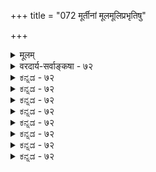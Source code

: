 +++
title = "072 मूर्तीनां मूलमूलिप्रभृतिषु"

+++
<details><summary>मूलम्</summary>

मूर्तीनां मूलमूलिप्रभृतिषु बहुधा वैपरीत्यप्रतीतेर्वर्णादौ बीजतादिव्यवहृतिवदियं वर्णना भावनार्था ।  
मैवं कालादिभेदात् प्रशमितविहतौ कल्पितत्वं न कल्प्यं नो चेद् ब्रह्माद्युदन्तेष्वपि विषमकथाभेदवैयाकुली स्यात् ॥ ७२ ॥
</details>

<details><summary>वरदार्य-सर्वाङ्कषा - ७२</summary>

भगवच्छास्त्रे पुनः प्रकारान्तरेण विरोधमाशंक्य परिहरतिमूर्तीनामित्यादि । **मूर्तीनाम्** = भगवन्मूर्तीनाम् **मूलमूलिप्रभृतिषु** = ' वासुदेवात्संकर्षणो नाम जीवो जायते इत्यादिमूलमूलिभावादिषु **बहुधा** = अनेकप्रकारतः **वैपरीत्यप्रतीतेः** = विपरीतत्वप्रतिपादनात् **वर्णादौ** = सितरक्तादिरूपेषु च वैपरीत्यप्रतीतेश्च, आदिपदेन भुजानां वर्णानां भेदादेर्ग्रहणम् । द्विभुजचतुर्भुजाष्टभुजत्वादिवैषम्यं दृश्यते । अथवा, ' प्रभृति' पदेनैव वर्णस्यापि ग्रहणम्; वर्णादौ इत्यस्योपर्यन्वयः । तथा च मूलमूलिभाववर्णभुजादीनां वैषम्यप्रतीतेः, इदं सर्व वर्णादौ अकाराद्यक्षरेषु **बीजतादिव्यवहृतिवत्** = बीजत्वव्यवहारवत् इयं वर्णना **भावनार्था** = तथा भावनीयमित्येतन्मात्रार्था, न तु वास्तविकी । न हि 'अं बीजम् आं शक्ति' रित्यादौ अकारादीनां तत्तद्वीजत्वं मुख्यं भवितुमर्हति । अतस्सर्वं कल्पनामात्रमिति चेत् — मैवम् इति । कथं विरोधपरिहार इत्यत्र - **कालादिभेदात्** = कृतयुगादिकालभेदात् अधिकारिभेदाद्वा **प्रशमितविहतौ** = विरोधपरिहारे संभवति **कल्पितत्वम्** = मिथ्यात्वपर्यायं केवलकल्पितत्वम् न **कल्प्यम्** = न निर्णेयम् । नो **चेत्** = एवमनङ्गीकारे **ब्रह्माद्युदन्तेष्वपि** = चतुर्मुखेन्द्राग्न्यादिनानाकथास्वपि **विषमकथाभेदवैय्याकुली** = **विषमानां** = विलक्षणानाम् **कथाभेदानाम्** =कथाविशेषाणामपि व्याकुलत्वं स्यात् । चतुर्मुखस्य कुत्रचित् ललाटजत्वं कुत्रचित् नाभिजत्वमित्यादिवैरूप्यं दृश्यत इति विरोधः । अत्रापीष्टापत्तौ भिक्षुपादप्रसरणन्यायेन सर्वमेव मिथ्या भवेदिति सर्वमपि परित्याज्यं भवेदिति परमनास्तिक्य एव पर्यवसानं भवेत् । अतस्सर्वं यथाकथञ्चिन्नेयम्, न त्याज्यम् ॥ ७२ ॥
</details>


<details><summary>ಕನ್ನಡ - ७२</summary>

मूर्तिगळ विचारदल्लि मत्तॊन्दु विरोधवन्नु परिहरिसुत्तारॆ मूर्तिनां मूलमूलिप्रकृतिषु बहुधा वैपरीत्य प्रतीतेः, वर्णाद् बीजतादिव्यवहृतिवत् भावनार्था इयं वर्णना सङ्कर्षणादि मूर्तिगळ आविर्भाव मुन्ताद विचारगळल्लि ऒन्दॊन्दु कडॆ यल्लि ऒन्दॊन्दु विधवागि हेळिरुवुदरिन्द इवॆल्लवू, कॆलवु अक्षरगळन्नु देवतॆगळ बीजाक्षरवॆन्दु हेळिरुवन्तॆ, उपासनॆगागि हेळिरुवुदॆन्दु ऒप्प बेके हॊरतु वास्तविकवाद्दल्लवॆन्दे निश्चयिसबेकु. बीजवॆन्दरॆ मूल कारण. देवतॆगळगॆ उत्पत्तिये इल्लवाद्दरिन्द देवतॆगळिगॆ बीजाक्षर ऎन्दु कॆलवक्षरगळन्नु हेळिदाग आ देवतॆगळिगॆ आ अक्षर बीजवागलु साध्यवे इल्लवष्टॆ! मूर्त्यादि कल्पनॆगळू इदरन्तॆ केवल उपास नार्थवे हॊरतु वास्तविकवल्ल. 

मैव-इदु सरियल्ल, एतक्कॆन्दरॆ कालादिभेदात् प्रशमित निन कल्पितं न कल्प कालभेददिन्दलो, लोकदभे 

श्लोक 73] 

\- 

- 218- 

नित्य 

नायकसर 

[ईश्वर स्वरूपदल्लि व्यष्टि समष्टि भेद निरास 

253 

दिन्दलो, उपासनाभेददिन्दलो विरोधवन्नु परिहारमाडलु साध्य विरुवाग वस्तुगळन्ने कल्पितवॆन्दु हेळुवुदु न्याय सम्मतवल्ल. 

नो चेत् ब्रह्माद्युदन्नेष्टपि विषमकथाभेदवैय्या कुली स्यात् हीगॆ ऒप्पदिद्दरॆ चतुर्मुखाद्युत्पत्ति विषयदल्लि परमात्मन चक्षुस्सु, नाभि मुन्ताद कडॆगळिन्द अवन उत्पत्तियन्नु ऒन्दॊन्दु कडॆयल्लि ऒन्दॊन्दु विध हेळिरुवुदरिन्द परस्पर विरोधदिन्द ऎल्लवू कल्पितवॆन्दु हेळबेकागुत्तदॆ. अल्लि कल्पभेददिन्द विरोधविल्ल ऎन्दु हेळुवन्तॆ, इल्ल उपासनादि भेददिन्द विरोधविल्ल ॥ ७२ ।
</details>


<details><summary>ಕನ್ನಡ - ७२</summary>

मूर्तिगळ विचारदल्लि मत्तॊन्दु विरोधवन्नु परिहरिसुत्तारॆ मूर्तिनां मूलमूलिप्रकृतिषु बहुधा वैपरीत्य प्रतीतेः, वर्णाद् बीजतादिव्यवहृतिवत् भावनार्था इयं वर्णना सङ्कर्षणादि मूर्तिगळ आविर्भाव मुन्ताद विचारगळल्लि ऒन्दॊन्दु कडॆ यल्लि ऒन्दॊन्दु विधवागि हेळिरुवुदरिन्द इवॆल्लवू, कॆलवु अक्षरगळन्नु देवतॆगळ बीजाक्षरवॆन्दु हेळिरुवन्तॆ, उपासनॆगागि हेळिरुवुदॆन्दु ऒप्प बेके हॊरतु वास्तविकवाद्दल्लवॆन्दे निश्चयिसबेकु. बीजवॆन्दरॆ मूल कारण. देवतॆगळगॆ उत्पत्तिये इल्लवाद्दरिन्द देवतॆगळिगॆ बीजाक्षर ऎन्दु कॆलवक्षरगळन्नु हेळिदाग आ देवतॆगळिगॆ आ अक्षर बीजवागलु साध्यवे इल्लवष्टॆ! मूर्त्यादि कल्पनॆगळू इदरन्तॆ केवल उपास नार्थवे हॊरतु वास्तविकवल्ल. 

मैव-इदु सरियल्ल, एतक्कॆन्दरॆ कालादिभेदात् प्रशमित निन कल्पितं न कल्प कालभेददिन्दलो, लोकदभे 

श्लोक 73] 

\- 

- 218- 

नित्य 

नायकसर 

[ईश्वर स्वरूपदल्लि व्यष्टि समष्टि भेद निरास 

253 

दिन्दलो, उपासनाभेददिन्दलो विरोधवन्नु परिहारमाडलु साध्य विरुवाग वस्तुगळन्ने कल्पितवॆन्दु हेळुवुदु न्याय सम्मतवल्ल. 

नो चेत् ब्रह्माद्युदन्नेष्टपि विषमकथाभेदवैय्या कुली स्यात् हीगॆ ऒप्पदिद्दरॆ चतुर्मुखाद्युत्पत्ति विषयदल्लि परमात्मन चक्षुस्सु, नाभि मुन्ताद कडॆगळिन्द अवन उत्पत्तियन्नु ऒन्दॊन्दु कडॆयल्लि ऒन्दॊन्दु विध हेळिरुवुदरिन्द परस्पर विरोधदिन्द ऎल्लवू कल्पितवॆन्दु हेळबेकागुत्तदॆ. अल्लि कल्पभेददिन्द विरोधविल्ल ऎन्दु हेळुवन्तॆ, इल्ल उपासनादि भेददिन्द विरोधविल्ल ॥ ७२ ।
</details>



<details><summary>ಕನ್ನಡ - ७२</summary>

मूर्तिगळ विचारदल्लि मत्तॊन्दु विरोधवन्नु परिहरिसुत्तारॆ मूर्तिनां मूलमूलिप्रकृतिषु बहुधा वैपरीत्य प्रतीतेः, वर्णाद् बीजतादिव्यवहृतिवत् भावनार्था इयं वर्णना सङ्कर्षणादि मूर्तिगळ आविर्भाव मुन्ताद विचारगळल्लि ऒन्दॊन्दु कडॆ यल्लि ऒन्दॊन्दु विधवागि हेळिरुवुदरिन्द इवॆल्लवू, कॆलवु अक्षरगळन्नु देवतॆगळ बीजाक्षरवॆन्दु हेळिरुवन्तॆ, उपासनॆगागि हेळिरुवुदॆन्दु ऒप्प बेके हॊरतु वास्तविकवाद्दल्लवॆन्दे निश्चयिसबेकु. बीजवॆन्दरॆ मूल कारण. देवतॆगळगॆ उत्पत्तिये इल्लवाद्दरिन्द देवतॆगळिगॆ बीजाक्षर ऎन्दु कॆलवक्षरगळन्नु हेळिदाग आ देवतॆगळिगॆ आ अक्षर बीजवागलु साध्यवे इल्लवष्टॆ! मूर्त्यादि कल्पनॆगळू इदरन्तॆ केवल उपास नार्थवे हॊरतु वास्तविकवल्ल. 

मैव-इदु सरियल्ल, एतक्कॆन्दरॆ कालादिभेदात् प्रशमित निन कल्पितं न कल्प कालभेददिन्दलो, लोकदभे 

श्लोक 73] 

\- 

- 218- 

नित्य 

नायकसर 

[ईश्वर स्वरूपदल्लि व्यष्टि समष्टि भेद निरास 

253 

दिन्दलो, उपासनाभेददिन्दलो विरोधवन्नु परिहारमाडलु साध्य विरुवाग वस्तुगळन्ने कल्पितवॆन्दु हेळुवुदु न्याय सम्मतवल्ल. 

नो चेत् ब्रह्माद्युदन्नेष्टपि विषमकथाभेदवैय्या कुली स्यात् हीगॆ ऒप्पदिद्दरॆ चतुर्मुखाद्युत्पत्ति विषयदल्लि परमात्मन चक्षुस्सु, नाभि मुन्ताद कडॆगळिन्द अवन उत्पत्तियन्नु ऒन्दॊन्दु कडॆयल्लि ऒन्दॊन्दु विध हेळिरुवुदरिन्द परस्पर विरोधदिन्द ऎल्लवू कल्पितवॆन्दु हेळबेकागुत्तदॆ. अल्लि कल्पभेददिन्द विरोधविल्ल ऎन्दु हेळुवन्तॆ, इल्ल उपासनादि भेददिन्द विरोधविल्ल ॥ ७२ ।
</details>


<details><summary>ಕನ್ನಡ - ७२</summary>

मूर्तिगळ विचारदल्लि मत्तॊन्दु विरोधवन्नु परिहरिसुत्तारॆ मूर्तिनां मूलमूलिप्रकृतिषु बहुधा वैपरीत्य प्रतीतेः, वर्णाद् बीजतादिव्यवहृतिवत् भावनार्था इयं वर्णना सङ्कर्षणादि मूर्तिगळ आविर्भाव मुन्ताद विचारगळल्लि ऒन्दॊन्दु कडॆ यल्लि ऒन्दॊन्दु विधवागि हेळिरुवुदरिन्द इवॆल्लवू, कॆलवु अक्षरगळन्नु देवतॆगळ बीजाक्षरवॆन्दु हेळिरुवन्तॆ, उपासनॆगागि हेळिरुवुदॆन्दु ऒप्प बेके हॊरतु वास्तविकवाद्दल्लवॆन्दे निश्चयिसबेकु. बीजवॆन्दरॆ मूल कारण. देवतॆगळगॆ उत्पत्तिये इल्लवाद्दरिन्द देवतॆगळिगॆ बीजाक्षर ऎन्दु कॆलवक्षरगळन्नु हेळिदाग आ देवतॆगळिगॆ आ अक्षर बीजवागलु साध्यवे इल्लवष्टॆ! मूर्त्यादि कल्पनॆगळू इदरन्तॆ केवल उपास नार्थवे हॊरतु वास्तविकवल्ल. 

मैव-इदु सरियल्ल, एतक्कॆन्दरॆ कालादिभेदात् प्रशमित निन कल्पितं न कल्प कालभेददिन्दलो, लोकदभे 

श्लोक 73] 

\- 

- 218- 

नित्य 

नायकसर 

[ईश्वर स्वरूपदल्लि व्यष्टि समष्टि भेद निरास 

253 

दिन्दलो, उपासनाभेददिन्दलो विरोधवन्नु परिहारमाडलु साध्य विरुवाग वस्तुगळन्ने कल्पितवॆन्दु हेळुवुदु न्याय सम्मतवल्ल. 

नो चेत् ब्रह्माद्युदन्नेष्टपि विषमकथाभेदवैय्या कुली स्यात् हीगॆ ऒप्पदिद्दरॆ चतुर्मुखाद्युत्पत्ति विषयदल्लि परमात्मन चक्षुस्सु, नाभि मुन्ताद कडॆगळिन्द अवन उत्पत्तियन्नु ऒन्दॊन्दु कडॆयल्लि ऒन्दॊन्दु विध हेळिरुवुदरिन्द परस्पर विरोधदिन्द ऎल्लवू कल्पितवॆन्दु हेळबेकागुत्तदॆ. अल्लि कल्पभेददिन्द विरोधविल्ल ऎन्दु हेळुवन्तॆ, इल्ल उपासनादि भेददिन्द विरोधविल्ल ॥ ७२ ।
</details>



<details><summary>ಕನ್ನಡ - ७२</summary>

मूर्तिगळ विचारदल्लि मत्तॊन्दु विरोधवन्नु परिहरिसुत्तारॆ मूर्तिनां मूलमूलिप्रकृतिषु बहुधा वैपरीत्य प्रतीतेः, वर्णाद् बीजतादिव्यवहृतिवत् भावनार्था इयं वर्णना सङ्कर्षणादि मूर्तिगळ आविर्भाव मुन्ताद विचारगळल्लि ऒन्दॊन्दु कडॆ यल्लि ऒन्दॊन्दु विधवागि हेळिरुवुदरिन्द इवॆल्लवू, कॆलवु अक्षरगळन्नु देवतॆगळ बीजाक्षरवॆन्दु हेळिरुवन्तॆ, उपासनॆगागि हेळिरुवुदॆन्दु ऒप्प बेके हॊरतु वास्तविकवाद्दल्लवॆन्दे निश्चयिसबेकु. बीजवॆन्दरॆ मूल कारण. देवतॆगळगॆ उत्पत्तिये इल्लवाद्दरिन्द देवतॆगळिगॆ बीजाक्षर ऎन्दु कॆलवक्षरगळन्नु हेळिदाग आ देवतॆगळिगॆ आ अक्षर बीजवागलु साध्यवे इल्लवष्टॆ! मूर्त्यादि कल्पनॆगळू इदरन्तॆ केवल उपास नार्थवे हॊरतु वास्तविकवल्ल. 

मैव-इदु सरियल्ल, एतक्कॆन्दरॆ कालादिभेदात् प्रशमित निन कल्पितं न कल्प कालभेददिन्दलो, लोकदभे 

श्लोक 73] 

\- 

- 218- 

नित्य 

नायकसर 

[ईश्वर स्वरूपदल्लि व्यष्टि समष्टि भेद निरास 

253 

दिन्दलो, उपासनाभेददिन्दलो विरोधवन्नु परिहारमाडलु साध्य विरुवाग वस्तुगळन्ने कल्पितवॆन्दु हेळुवुदु न्याय सम्मतवल्ल. 

नो चेत् ब्रह्माद्युदन्नेष्टपि विषमकथाभेदवैय्या कुली स्यात् हीगॆ ऒप्पदिद्दरॆ चतुर्मुखाद्युत्पत्ति विषयदल्लि परमात्मन चक्षुस्सु, नाभि मुन्ताद कडॆगळिन्द अवन उत्पत्तियन्नु ऒन्दॊन्दु कडॆयल्लि ऒन्दॊन्दु विध हेळिरुवुदरिन्द परस्पर विरोधदिन्द ऎल्लवू कल्पितवॆन्दु हेळबेकागुत्तदॆ. अल्लि कल्पभेददिन्द विरोधविल्ल ऎन्दु हेळुवन्तॆ, इल्ल उपासनादि भेददिन्द विरोधविल्ल ॥ ७२ ।
</details>


<details><summary>ಕನ್ನಡ - ७२</summary>

मूर्तिगळ विचारदल्लि मत्तॊन्दु विरोधवन्नु परिहरिसुत्तारॆ मूर्तिनां मूलमूलिप्रकृतिषु बहुधा वैपरीत्य प्रतीतेः, वर्णाद् बीजतादिव्यवहृतिवत् भावनार्था इयं वर्णना सङ्कर्षणादि मूर्तिगळ आविर्भाव मुन्ताद विचारगळल्लि ऒन्दॊन्दु कडॆ यल्लि ऒन्दॊन्दु विधवागि हेळिरुवुदरिन्द इवॆल्लवू, कॆलवु अक्षरगळन्नु देवतॆगळ बीजाक्षरवॆन्दु हेळिरुवन्तॆ, उपासनॆगागि हेळिरुवुदॆन्दु ऒप्प बेके हॊरतु वास्तविकवाद्दल्लवॆन्दे निश्चयिसबेकु. बीजवॆन्दरॆ मूल कारण. देवतॆगळगॆ उत्पत्तिये इल्लवाद्दरिन्द देवतॆगळिगॆ बीजाक्षर ऎन्दु कॆलवक्षरगळन्नु हेळिदाग आ देवतॆगळिगॆ आ अक्षर बीजवागलु साध्यवे इल्लवष्टॆ! मूर्त्यादि कल्पनॆगळू इदरन्तॆ केवल उपास नार्थवे हॊरतु वास्तविकवल्ल. 

मैव-इदु सरियल्ल, एतक्कॆन्दरॆ कालादिभेदात् प्रशमित निन कल्पितं न कल्प कालभेददिन्दलो, लोकदभे 

श्लोक 73] 

\- 

- 218- 

नित्य 

नायकसर 

[ईश्वर स्वरूपदल्लि व्यष्टि समष्टि भेद निरास 

253 

दिन्दलो, उपासनाभेददिन्दलो विरोधवन्नु परिहारमाडलु साध्य विरुवाग वस्तुगळन्ने कल्पितवॆन्दु हेळुवुदु न्याय सम्मतवल्ल. 

नो चेत् ब्रह्माद्युदन्नेष्टपि विषमकथाभेदवैय्या कुली स्यात् हीगॆ ऒप्पदिद्दरॆ चतुर्मुखाद्युत्पत्ति विषयदल्लि परमात्मन चक्षुस्सु, नाभि मुन्ताद कडॆगळिन्द अवन उत्पत्तियन्नु ऒन्दॊन्दु कडॆयल्लि ऒन्दॊन्दु विध हेळिरुवुदरिन्द परस्पर विरोधदिन्द ऎल्लवू कल्पितवॆन्दु हेळबेकागुत्तदॆ. अल्लि कल्पभेददिन्द विरोधविल्ल ऎन्दु हेळुवन्तॆ, इल्ल उपासनादि भेददिन्द विरोधविल्ल ॥ ७२ ।
</details>



<details><summary>ಕನ್ನಡ - ७२</summary>

मूर्तिगळ विचारदल्लि मत्तॊन्दु विरोधवन्नु परिहरिसुत्तारॆ मूर्तिनां मूलमूलिप्रकृतिषु बहुधा वैपरीत्य प्रतीतेः, वर्णाद् बीजतादिव्यवहृतिवत् भावनार्था इयं वर्णना सङ्कर्षणादि मूर्तिगळ आविर्भाव मुन्ताद विचारगळल्लि ऒन्दॊन्दु कडॆ यल्लि ऒन्दॊन्दु विधवागि हेळिरुवुदरिन्द इवॆल्लवू, कॆलवु अक्षरगळन्नु देवतॆगळ बीजाक्षरवॆन्दु हेळिरुवन्तॆ, उपासनॆगागि हेळिरुवुदॆन्दु ऒप्प बेके हॊरतु वास्तविकवाद्दल्लवॆन्दे निश्चयिसबेकु. बीजवॆन्दरॆ मूल कारण. देवतॆगळगॆ उत्पत्तिये इल्लवाद्दरिन्द देवतॆगळिगॆ बीजाक्षर ऎन्दु कॆलवक्षरगळन्नु हेळिदाग आ देवतॆगळिगॆ आ अक्षर बीजवागलु साध्यवे इल्लवष्टॆ! मूर्त्यादि कल्पनॆगळू इदरन्तॆ केवल उपास नार्थवे हॊरतु वास्तविकवल्ल. 

मैव-इदु सरियल्ल, एतक्कॆन्दरॆ कालादिभेदात् प्रशमित निन कल्पितं न कल्प कालभेददिन्दलो, लोकदभे 

श्लोक 73] 

\- 

- 218- 

नित्य 

नायकसर 

[ईश्वर स्वरूपदल्लि व्यष्टि समष्टि भेद निरास 

253 

दिन्दलो, उपासनाभेददिन्दलो विरोधवन्नु परिहारमाडलु साध्य विरुवाग वस्तुगळन्ने कल्पितवॆन्दु हेळुवुदु न्याय सम्मतवल्ल. 

नो चेत् ब्रह्माद्युदन्नेष्टपि विषमकथाभेदवैय्या कुली स्यात् हीगॆ ऒप्पदिद्दरॆ चतुर्मुखाद्युत्पत्ति विषयदल्लि परमात्मन चक्षुस्सु, नाभि मुन्ताद कडॆगळिन्द अवन उत्पत्तियन्नु ऒन्दॊन्दु कडॆयल्लि ऒन्दॊन्दु विध हेळिरुवुदरिन्द परस्पर विरोधदिन्द ऎल्लवू कल्पितवॆन्दु हेळबेकागुत्तदॆ. अल्लि कल्पभेददिन्द विरोधविल्ल ऎन्दु हेळुवन्तॆ, इल्ल उपासनादि भेददिन्द विरोधविल्ल ॥ ७२ ।
</details>


<details><summary>ಕನ್ನಡ - ७२</summary>

मूर्तिगळ विचारदल्लि मत्तॊन्दु विरोधवन्नु परिहरिसुत्तारॆ मूर्तिनां मूलमूलिप्रकृतिषु बहुधा वैपरीत्य प्रतीतेः, वर्णाद् बीजतादिव्यवहृतिवत् भावनार्था इयं वर्णना सङ्कर्षणादि मूर्तिगळ आविर्भाव मुन्ताद विचारगळल्लि ऒन्दॊन्दु कडॆ यल्लि ऒन्दॊन्दु विधवागि हेळिरुवुदरिन्द इवॆल्लवू, कॆलवु अक्षरगळन्नु देवतॆगळ बीजाक्षरवॆन्दु हेळिरुवन्तॆ, उपासनॆगागि हेळिरुवुदॆन्दु ऒप्प बेके हॊरतु वास्तविकवाद्दल्लवॆन्दे निश्चयिसबेकु. बीजवॆन्दरॆ मूल कारण. देवतॆगळगॆ उत्पत्तिये इल्लवाद्दरिन्द देवतॆगळिगॆ बीजाक्षर ऎन्दु कॆलवक्षरगळन्नु हेळिदाग आ देवतॆगळिगॆ आ अक्षर बीजवागलु साध्यवे इल्लवष्टॆ! मूर्त्यादि कल्पनॆगळू इदरन्तॆ केवल उपास नार्थवे हॊरतु वास्तविकवल्ल. 

मैव-इदु सरियल्ल, एतक्कॆन्दरॆ कालादिभेदात् प्रशमित निन कल्पितं न कल्प कालभेददिन्दलो, लोकदभे 

श्लोक 73] 

\- 

- 218- 

नित्य 

नायकसर 

[ईश्वर स्वरूपदल्लि व्यष्टि समष्टि भेद निरास 

253 

दिन्दलो, उपासनाभेददिन्दलो विरोधवन्नु परिहारमाडलु साध्य विरुवाग वस्तुगळन्ने कल्पितवॆन्दु हेळुवुदु न्याय सम्मतवल्ल. 

नो चेत् ब्रह्माद्युदन्नेष्टपि विषमकथाभेदवैय्या कुली स्यात् हीगॆ ऒप्पदिद्दरॆ चतुर्मुखाद्युत्पत्ति विषयदल्लि परमात्मन चक्षुस्सु, नाभि मुन्ताद कडॆगळिन्द अवन उत्पत्तियन्नु ऒन्दॊन्दु कडॆयल्लि ऒन्दॊन्दु विध हेळिरुवुदरिन्द परस्पर विरोधदिन्द ऎल्लवू कल्पितवॆन्दु हेळबेकागुत्तदॆ. अल्लि कल्पभेददिन्द विरोधविल्ल ऎन्दु हेळुवन्तॆ, इल्ल उपासनादि भेददिन्द विरोधविल्ल ॥ ७२ ।
</details>

